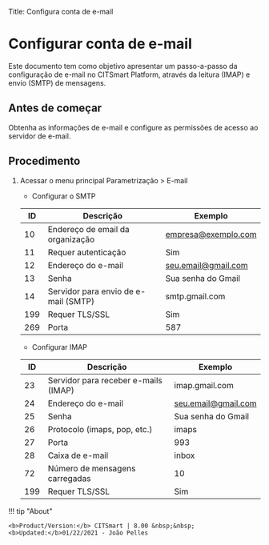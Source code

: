 Title: Configura conta de e-mail

# Configurar conta de e-mail

Este documento tem como objetivo apresentar um passo-a-passo da configuração de e-mail no CITSmart Platform, através da leitura (IMAP) e envio (SMTP) de mensagens.

Antes de começar
-------------

Obtenha as informações de e-mail e configure as permissões de acesso ao servidor de e-mail.

Procedimento
-----------

1. Acessar o menu principal Parametrização > E-mail

    - Configurar o SMTP

    |ID |Descrição | Exemplo |
    |---|----------|---------|
    |10 | Endereço de email da organização	| empresa@exemplo.com |
    |11 | Requer autenticação | Sim |
    |12 | Endereço do e-mail | seu.email@gmail.com |
    |13 | Senha | Sua senha do Gmail |
    |14 | Servidor para envio de e-mail (SMTP) | smtp.gmail.com |
    |199| Requer TLS/SSL | Sim |
    |269| Porta| 587 |


    - Configurar IMAP

    |ID | Descrição | Exemplo |
    |---|-----------|---------|
    |23 | Servidor para receber e-mails (IMAP) | imap.gmail.com |
    |24 | Endereço do e-mail | seu.email@gmail.com |
    |25 | Senha | Sua senha do Gmail |
    |26 | Protocolo (imaps, pop, etc.) | imaps |
    |27 | Porta | 993 |
    |28 | Caixa de e-mail | inbox |
    |72 | Número de mensagens carregadas | 10 |
    |199| Requer TLS/SSL | Sim |

	
!!! tip "About"

    <b>Product/Version:</b> CITSmart | 8.00 &nbsp;&nbsp;
    <b>Updated:</b>01/22/2021 - João Pelles  
	
